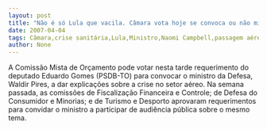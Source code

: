 ```yaml
---
layout: post
title: "Não é só Lula que vacila. Câmara vota hoje se convoca ou não ministro para debater crise aérea "
date: 2007-04-04
tags: Câmara,crise sanitária,Lula,Ministro,Naomi Campbell,passagem aérea
author: None
---
```

A Comissão Mista de Orçamento pode votar nesta tarde requerimento do deputado Eduardo Gomes (PSDB-TO) para convocar o ministro da Defesa, Waldir Pires, a dar explicações sobre a crise no setor aéreo. 
Na semana passada, as comissões de Fiscalização Financeira e Controle; de Defesa do Consumidor e Minorias; e de Turismo e Desporto aprovaram requerimentos para convidar o ministro a participar de audiência pública sobre o mesmo tema. 